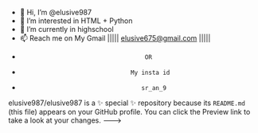 - 👋 Hi, I’m @elusive987
- 👀 I’m interested in HTML + Python 
- 🌱 I’m currently in highschool
- 📫  Reach me on My Gmail ||||| elusive675@gmail.com |||||
-                                        OR
-                                    My insta id
-                                       sr_an_9


elusive987/elusive987 is a ✨ special ✨ repository because its `README.md` (this file) appears on your GitHub profile.
You can click the Preview link to take a look at your changes.
--->
